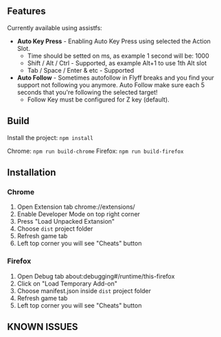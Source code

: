 ## Features

Currently available using assistfs:

-   **Auto Key Press** - Enabling Auto Key Press using selected the Action Slot.
    -   Time should be setted on ms, as example 1 second will be: 1000
    -   Shift / Alt / Ctrl - Supported, as example Alt+1 to use 1th Alt slot
    -   Tab / Space / Enter & etc - Supported
-   **Auto Follow** - Sometimes autofollow in Flyff breaks and you find your support not following you anymore. Auto Follow make sure each 5 seconds that you're following the selected target!
    -   Follow Key must be configured for Z key (default).

## Build

Install the project: `npm install`

Chrome: `npm run build-chrome`
Firefox: `npm run build-firefox`

## Installation

### Chrome

1. Open Extension tab chrome://extensions/
2. Enable Developer Mode on top right corner
3. Press "Load Unpacked Extansion"
4. Choose `dist` project folder
5. Refresh game tab
6. Left top corner you will see "Cheats" button

### Firefox

1. Open Debug tab about:debugging#/runtime/this-firefox
2. Click on "Load Temporary Add-on"
3. Choose manifest.json inside `dist` project folder
4. Refresh game tab
5. Left top corner you will see "Cheats" button

## KNOWN ISSUES
